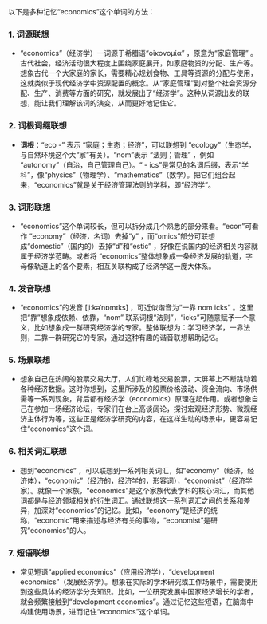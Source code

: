 以下是多种记忆“economics”这个单词的方法：

### 1. 词源联想
 - “economics”（经济学）一词源于希腊语“οἰκονομία” ，原意为“家庭管理” 。古代社会，经济活动很大程度上围绕家庭展开，如家庭物资的分配、生产等。想象古代一个大家庭的家长，需要精心规划食物、工具等资源的分配与使用，这就类似于现代经济学中资源配置的概念。从“家庭管理”到对整个社会资源分配、生产、消费等方面的研究，就发展出了“经济学”。这种从词源出发的联想，能让我们理解该词的演变，从而更好地记住它。

### 2. 词根词缀联想
 - **词根**：“eco -” 表示 “家庭；生态；经济”，可以联想到 “ecology”（生态学，与自然环境这个大“家”有关）。“nom”表示 “法则；管理” ，例如 “autonomy”（自治，自己管理自己）。“ - ics”是常见的名词后缀，表示“学科”，像“physics”（物理学）、“mathematics”（数学）。把它们组合起来，“economics”就是关于经济管理法则的学科，即“经济学”。

### 3. 词形联想
 - “economics”这个单词较长，但可以拆分成几个熟悉的部分来看。“econ”可看作 “economy”（经济，名词）去掉“y” ，而“omics”部分可联想成“domestic”（国内的）去掉“d”和“estic” ，好像在说国内的经济相关内容就属于经济学范畴。或者将 “economics”整体想象成一条经济发展的轨道，字母像轨道上的各个要素，相互关联构成了经济学这一庞大体系。

### 4. 发音联想
 - “economics”的发音 [ˌiːkəˈnɒmɪks] ，可近似谐音为“一靠 nom icks” 。这里把“靠”想象成依赖、依靠，“nom” 联系词根“法则”，“icks”可随意赋予一个意义，比如想象成一群研究经济学的专家。整体联想为：学习经济学，一靠法则，二靠一群研究它的专家，通过这种有趣的谐音联想帮助记忆。

### 5. 场景联想
 - 想象自己在热闹的股票交易大厅，人们忙碌地交易股票，大屏幕上不断跳动着各种经济数据。这时你想到，这里所涉及的股票价格波动、资金流向、市场供需等一系列现象，背后都有经济学（economics）原理在起作用。或者想象自己在参加一场经济论坛，专家们在台上高谈阔论，探讨宏观经济形势、微观经济主体行为等，这些正是经济学研究的内容，在这样生动的场景中，更容易记住“economics”这个词。

### 6. 相关词汇联想
 - 想到“economics” ，可以联想到一系列相关词汇，如“economy”（经济，经济体），“economic”（经济的，经济学的，形容词），“economist”（经济学家）。就像一个家族，“economics”是这个家族代表学科的核心词汇，而其他词都是与经济领域相关的衍生词汇。通过联想这一系列词汇之间的关系和差异，加深对“economics”的记忆。比如，“economy”是经济的统称，“economic”用来描述与经济有关的事物，“economist”是研究“economics”的人。

### 7. 短语联想
 - 常见短语“applied economics”（应用经济学），“development economics”（发展经济学）。想象在实际的学术研究或工作场景中，需要使用到这些具体的经济学分支知识。比如，一位研究发展中国家经济增长的学者，就会频繁接触到“development economics”。通过记忆这些短语，在脑海中构建使用场景，进而记住“economics”这个单词。 